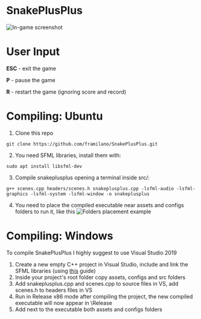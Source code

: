 # SnakePlusPlus
![In-game screenshot](https://i.imgur.com/uuxV2kT.png)

# User Input

**ESC** - exit the game

**P** - pause the game

**R** - restart the game (ignoring score and record)

# Compiling: Ubuntu
1. Clone this repo
```
git clone https://github.com/framilano/SnakePlusPlus.git
```
2. You need SFML libraries, install them with:
```
sudo apt install libsfml-dev
```

3. Compile snakeplusplus opening a terminal inside src/:
```
g++ scenes.cpp headers/scenes.h snakeplusplus.cpp -lsfml-audio -lsfml-graphics -lsfml-system -lsfml-window -o snakeplusplus
```
4. You need to place the compiled executable near assets and configs folders to run it, like this
![Folders placement example](https://i.imgur.com/73hCPWa.png)

# Compiling: Windows
To compile SnakePlusPlus I highly suggest to use Visual Studio 2019
1. Create a new empty C++ project in Visual Studio, include and link the SFML libraries (using [this](https://www.sfml-dev.org/tutorials/2.5/start-vc.php) guide)
2. Inside your project's root folder copy assets, configs and src folders
3. Add snakeplusplus.cpp and scenes.cpp to source files in VS, add scenes.h to headers files in VS
4. Run in Release x86 mode after compiling the project, the new compiled executable will now appear in \Release
5. Add next to the executable both assets and configs folders

